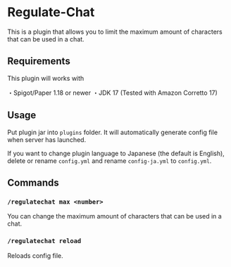 # Regulate-Chat

This is a plugin that allows you to limit the maximum amount of characters that can be used in a chat. 

## Requirements

This plugin will works with

・Spigot/Paper 1.18 or newer
・JDK 17 (Tested with Amazon Corretto 17)

## Usage

Put plugin jar into ```plugins``` folder. It will automatically generate config file when server has launched.

If you want to change plugin language to Japanese (the default is English), delete or rename ```config.yml``` and rename ```config-ja.yml``` to ```config.yml```.

## Commands

### ```/regulatechat max <number>```

You can change the maximum amount of characters that can be used in a chat.

### ```/regulatechat reload```

Reloads config file.

